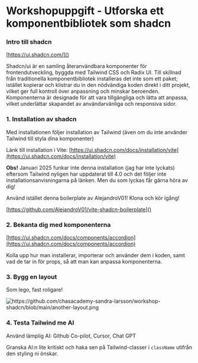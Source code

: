 # Workshopuppgift - Utforska ett komponentbibliotek som shadcn



### Intro till shadcn 

[https://ui.shadcn.com/]()


Shadcn/ui är en samling återanvändbara komponenter för frontendutveckling, byggda med Tailwind CSS och Radix UI. Till skillnad från traditionella komponentbibliotek installeras det inte som ett paket; istället kopierar och klistrar du in den nödvändiga koden direkt i ditt projekt, vilket ger full kontroll över anpassning och minskar beroenden. Komponenterna är designade för att vara tillgängliga och lätta att anpassa, vilket underlättar skapandet av användarvänliga och responsiva sidor.


### 1. Installation av shadcn

Med installationen följer installation av Tailwind (även om du inte använder Tailwind till styla dina komponenter)

Länk till installation i Vite: [https://ui.shadcn.com/docs/installation/vite](https://ui.shadcn.com/docs/installation/vite)

**Obs!** Januari 2025 funkar inte denna installation (jag har inte lyckats) eftersom Tailwind nyligen har uppdaterat till 4.0 och det följer inte installationsanvisningarna på länken.
Men du som lyckas får gärna höra av dig!

Använd istället denna boilerplate av AlejandroV01! Klona och kör igång!

[https://github.com/AlejandroV01/vite-shadcn-boilerplate]()

### 2. Bekanta dig med komponenterna

[https://ui.shadcn.com/docs/components/accordion](https://ui.shadcn.com/docs/components/accordion)

Kolla upp hur man installerar, importerar och använder dem i koden, samt vad de tar in för props, så att man kan anpassa komponenterna.

### 3. Bygg en layout

Som lego, fast roligare! 

![https://github.com/chasacademy-sandra-larsson/workshop-shadcn/blob/main/another-layout.png
](https://github.com/chasacademy-sandra-larsson/workshop-shadcn/blob/main/another-layout.png)


### 4. Testa Tailwind me AI

Använd lämplig AI: Github Co-pilot, Cursor, Chat GPT

Granska AI:n lite kritiskt och haka sen på Tailwind-classer i ```className``` utifrån den styling ni önskar.
